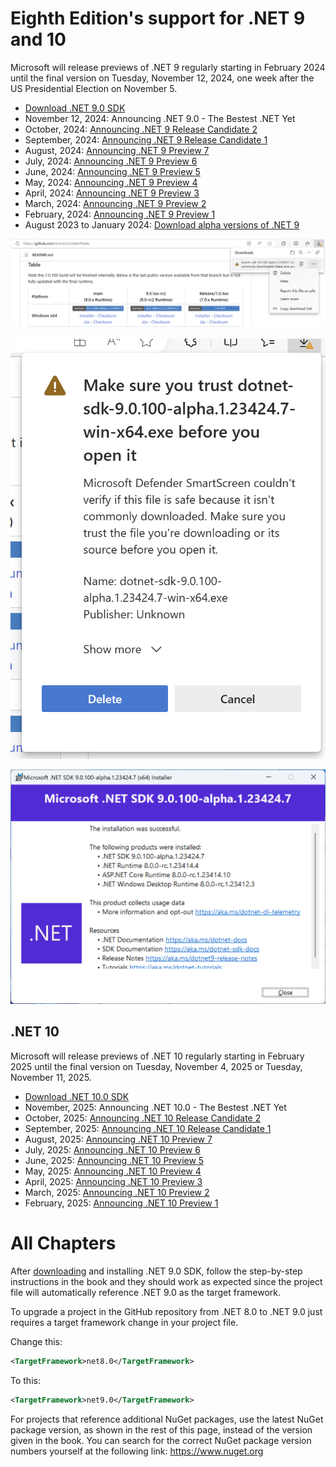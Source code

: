 # Eighth Edition's support for .NET 9 and 10

Microsoft will release previews of .NET 9 regularly starting in February 2024 until the final version on Tuesday, November 12, 2024, one week after the US Presidential Election on November 5.

- [Download .NET 9.0 SDK](https://dotnet.microsoft.com/download/dotnet/9.0)
- November 12, 2024: Announcing .NET 9.0 - The Bestest .NET Yet
- October, 2024: [Announcing .NET 9 Release Candidate 2](https://devblogs.microsoft.com/dotnet/announcing-dotnet-9-rc-2/)
- September, 2024: [Announcing .NET 9 Release Candidate 1](https://devblogs.microsoft.com/dotnet/announcing-dotnet-9-rc-1/)
- August, 2024: [Announcing .NET 9 Preview 7](https://devblogs.microsoft.com/dotnet/announcing-dotnet-9-preview-7/)
- July, 2024: [Announcing .NET 9 Preview 6](https://devblogs.microsoft.com/dotnet/announcing-dotnet-9-preview-6/)
- June, 2024: [Announcing .NET 9 Preview 5](https://devblogs.microsoft.com/dotnet/announcing-dotnet-9-preview-5/)
- May, 2024: [Announcing .NET 9 Preview 4](https://devblogs.microsoft.com/dotnet/announcing-dotnet-9-preview-4/)
- April, 2024: [Announcing .NET 9 Preview 3](https://devblogs.microsoft.com/dotnet/announcing-dotnet-9-preview-3/)
- March, 2024: [Announcing .NET 9 Preview 2](https://devblogs.microsoft.com/dotnet/announcing-dotnet-9-preview-2/)
- February, 2024: [Announcing .NET 9 Preview 1](https://devblogs.microsoft.com/dotnet/announcing-net-9-preview-1/)
- August 2023 to January 2024: [Download alpha versions of .NET 9](https://github.com/dotnet/installer#table)

![Download page for alpha versions of .NET](assets/B19586_01_22.png)

![Download warning](assets/dotnetsdk-table-2023-08-25.png)

![.NET SDK 9 alpha in August 2023 included an early .NET 8 RC1](assets/dotnetsdk-net9-alpha-2023-08-25.png)

## .NET 10

Microsoft will release previews of .NET 10 regularly starting in February 2025 until the final version on Tuesday, November 4, 2025 or Tuesday, November 11, 2025.

- [Download .NET 10.0 SDK](https://dotnet.microsoft.com/download/dotnet/10.0)
- November, 2025: Announcing .NET 10.0 - The Bestest .NET Yet
- October, 2025: [Announcing .NET 10 Release Candidate 2](https://devblogs.microsoft.com/dotnet/announcing-dotnet-10-rc-2/)
- September, 2025: [Announcing .NET 10 Release Candidate 1](https://devblogs.microsoft.com/dotnet/announcing-dotnet-10-rc-1/)
- August, 2025: [Announcing .NET 10 Preview 7](https://devblogs.microsoft.com/dotnet/announcing-dotnet-10-preview-7/)
- July, 2025: [Announcing .NET 10 Preview 6](https://devblogs.microsoft.com/dotnet/announcing-dotnet-10-preview-6/)
- June, 2025: [Announcing .NET 10 Preview 5](https://devblogs.microsoft.com/dotnet/announcing-dotnet-10-preview-5/)
- May, 2025: [Announcing .NET 10 Preview 4](https://devblogs.microsoft.com/dotnet/announcing-dotnet-10-preview-4/)
- April, 2025: [Announcing .NET 10 Preview 3](https://devblogs.microsoft.com/dotnet/announcing-dotnet-10-preview-3/)
- March, 2025: [Announcing .NET 10 Preview 2](https://devblogs.microsoft.com/dotnet/announcing-dotnet-10-preview-2/)
- February, 2025: [Announcing .NET 10 Preview 1](https://devblogs.microsoft.com/dotnet/announcing-net-10-preview-1/)

# All Chapters

After [downloading](https://dotnet.microsoft.com/download/dotnet/9.0) and installing .NET 9.0 SDK, follow the step-by-step instructions in the book and they should work as expected since the project file will automatically reference .NET 9.0 as the target framework. 

To upgrade a project in the GitHub repository from .NET 8.0 to .NET 9.0 just requires a target framework change in your project file.

Change this:

```xml
<TargetFramework>net8.0</TargetFramework>
```

To this:

```xml
<TargetFramework>net9.0</TargetFramework>
```

For projects that reference additional NuGet packages, use the latest NuGet package version, as shown in the rest of this page, instead of the version given in the book. You can search for the correct NuGet package version numbers yourself at the following link: https://www.nuget.org
